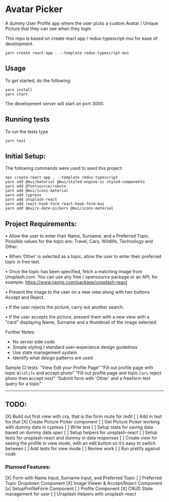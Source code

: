 # Avatar Picker
A dummy User Profile app where the user picks a custom Avatar / Unique Picture that they can see when they login

This repo is based on create react app / redux-typescript-mui for ease of development.
```
yarn create react-app . --template redux-typescript-mui
```
## Usage
To get started, do the following:
```
yarn install
yarn start
```

The development server will start on port 3000.

## Running tests
To run the tests type
```
yarn test
```

Initial Setup:
--------------
The following commands were used to seed this project:
```
npx create-react-app . --template redux-typescript
yarn add @mui/material @mui/styled-engine-sc styled-components
yarn add @fontsource/roboto
yarn add @mui/icons-material
yarn add cypress
yarn add unsplash-react
yarn add react-hook-form react-hook-form-mui
yarn add @mui/x-date-pickers @mui/icons-material
```

Project Requirements:
---------------------

• Allow the user to enter their Name, Surname, and a Preferred Topic. Possible values for the topic are: Travel, Cars, Wildlife, Technology and Other. 

• When ‘Other’ is selected as a topic, allow the user to enter their preferred topic in free text. 

• Once the topic has been specified, fetch a matching image from Unsplash.com. You can use any free / opensource package or an API; for example: https://www.npmjs.com/package/unsplash-react 

• Present the image to the user on a new view along with two buttons Accept and Reject. 

• If the user rejects the picture, carry out another search. 

• If the user accepts the picture, present them with a new view with a "card" displaying Name, Surname and a thumbnail of the image selected. 

Further Notes:
- No server side code
- Simple styling / standard user-experience design guidelines
- Use state management system
- Identify what design patterns are used

Sample CI tests:
“View Edit your Profile Page”
"Fill out profile page with topic `Wildlife` and accept photo”
"Fill out profile page and topic `Cars` reject photo then accept next"
“Submit form with 'Other' and a freeform text query for a topic"



---------


## TODO:
[X] Build out first view with cra, that is the form route for /edit
[ ] Add in test for that
[X] Create Picture Picker component
[ ] Get Picture Picker working with dummy data in cypress
[ ] Write test
[ ] Setup state for saving data based on dummy data spec
[ ] Setup helpers for unsplash-react
[ ] Setup tests for unsplash-react and dummy in data responses
[ ] Create view for seeing the profile in view mode, with an edit button so it’s easy to switch between
[ ] Add tests for view mode
[ ] Review work
[ ] Run pretify against code

### Planned Features:
[X] Form with Name Input, Surname Input, and Preferred Topic
[ ] Preferred Topic Dropdown Component
[X] Image Viewer & Accept/Reject Component
[x] SetupProfileForm Component
[ ] Profile Component
[X] CRUD State management for user 
[ ] Unsplash Helpers with unsplash-react 
